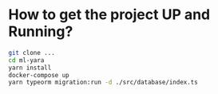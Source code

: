 # How to get the project UP and Running?

```sh
git clone ...
cd ml-yara
yarn install
docker-compose up
yarn typeorm migration:run -d ./src/database/index.ts
```
